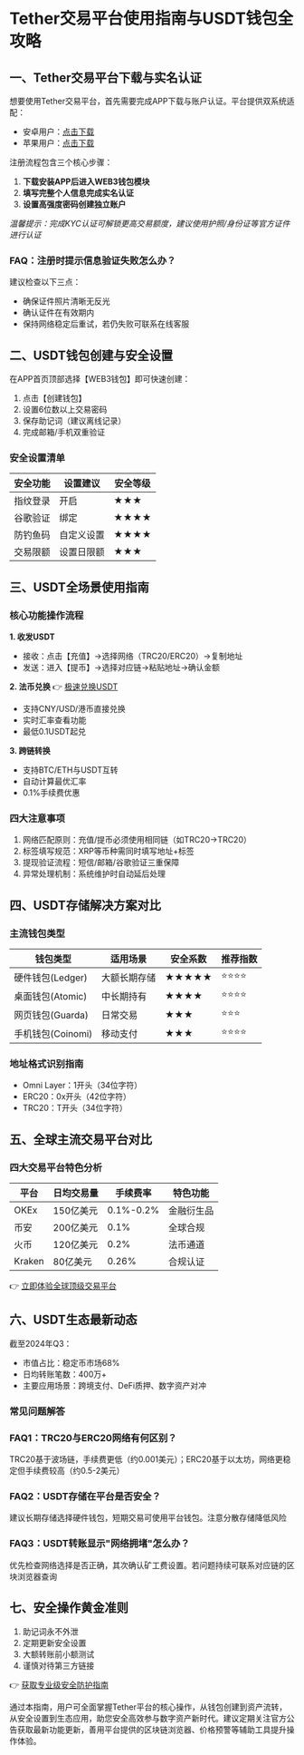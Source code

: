 # Tether交易平台使用指南与USDT钱包全攻略

## 一、Tether交易平台下载与实名认证

想要使用Tether交易平台，首先需要完成APP下载与账户认证。平台提供双系统适配：
- 安卓用户：[点击下载](https://bit.ly/okx_welcome)
- 苹果用户：[点击下载](https://bit.ly/okx_welcome)

注册流程包含三个核心步骤：
1. **下载安装APP后进入WEB3钱包模块**
2. **填写完整个人信息完成实名认证**
3. **设置高强度密码创建独立账户**

*温馨提示：完成KYC认证可解锁更高交易额度，建议使用护照/身份证等官方证件进行认证*

### FAQ：注册时提示信息验证失败怎么办？
建议检查以下三点：
- 确保证件照片清晰无反光
- 确认证件在有效期内
- 保持网络稳定后重试，若仍失败可联系在线客服

## 二、USDT钱包创建与安全设置

在APP首页顶部选择【WEB3钱包】即可快速创建：
1. 点击【创建钱包】
2. 设置6位数以上交易密码
3. 保存助记词（建议离线记录）
4. 完成邮箱/手机双重验证

### 安全设置清单
| 安全功能 | 设置建议 | 安全等级 |
|---------|----------|----------|
| 指纹登录 | 开启 | ★★★ |
| 谷歌验证 | 绑定 | ★★★★ |
| 防钓鱼码 | 自定义设置 | ★★★★ |
| 交易限额 | 设置日限额 | ★★★ |

## 三、USDT全场景使用指南

### 核心功能操作流程
**1. 收发USDT**
- 接收：点击【充值】→选择网络（TRC20/ERC20）→复制地址
- 发送：进入【提币】→选择对应链→粘贴地址→确认金额

**2. 法币兑换**
👉 [极速兑换USDT](https://bit.ly/okx_welcome)
- 支持CNY/USD/港币直接兑换
- 实时汇率查看功能
- 最低0.1USDT起兑

**3. 跨链转换**
- 支持BTC/ETH与USDT互转
- 自动计算最优汇率
- 0.1%手续费优惠

### 四大注意事项
1. 网络匹配原则：充值/提币必须使用相同链（如TRC20→TRC20）
2. 标签填写规范：XRP等币种需同时填写地址+标签
3. 提现验证流程：短信/邮箱/谷歌验证三重保障
4. 异常处理机制：系统维护时自动延后处理

## 四、USDT存储解决方案对比

### 主流钱包类型
| 钱包类型 | 适用场景 | 安全系数 | 推荐指数 |
|----------|----------|----------|----------|
| 硬件钱包(Ledger) | 大额长期存储 | ★★★★★ | ⭐⭐⭐⭐ |
| 桌面钱包(Atomic) | 中长期持有 | ★★★★ | ⭐⭐⭐⭐ |
| 网页钱包(Guarda) | 日常交易 | ★★★ | ⭐⭐⭐ |
| 手机钱包(Coinomi) | 移动支付 | ★★★ | ⭐⭐⭐⭐ |

### 地址格式识别指南
- Omni Layer：1开头（34位字符）
- ERC20：0x开头（42位字符）
- TRC20：T开头（34位字符）

## 五、全球主流交易平台对比

### 四大交易平台特色分析
| 平台 | 日均交易量 | 手续费率 | 特色功能 |
|------|------------|----------|----------|
| OKEx | 150亿美元 | 0.1%-0.2% | 金融衍生品 |
| 币安 | 200亿美元 | 0.1% | 全球合规 |
| 火币 | 120亿美元 | 0.2% | 法币通道 |
| Kraken | 80亿美元 | 0.26% | 合规认证 |

👉 [立即体验全球顶级交易平台](https://bit.ly/okx_welcome)

## 六、USDT生态最新动态
截至2024年Q3：
- 市值占比：稳定币市场68%
- 日均转账笔数：400万+
- 主要应用场景：跨境支付、DeFi质押、数字资产对冲

### 常见问题解答
### FAQ1：TRC20与ERC20网络有何区别？
TRC20基于波场链，手续费更低（约0.001美元）；ERC20基于以太坊，网络更稳定但手续费较高（约0.5-2美元）

### FAQ2：USDT存储在平台是否安全？
建议长期存储选择硬件钱包，短期交易可使用平台钱包。注意分散存储降低风险

### FAQ3：USDT转账显示"网络拥堵"怎么办？
优先检查网络选择是否正确，其次确认矿工费设置。若问题持续可联系对应链的区块浏览器查询

## 七、安全操作黄金准则
1. 助记词永不外泄
2. 定期更新安全设置
3. 大额转账前小额测试
4. 谨慎对待第三方链接

👉 [获取专业级安全防护指南](https://bit.ly/okx_welcome)

通过本指南，用户可全面掌握Tether平台的核心操作，从钱包创建到资产流转，从安全设置到生态应用，助您安全高效参与数字资产新时代。建议定期关注官方公告获取最新功能更新，善用平台提供的区块链浏览器、价格预警等辅助工具提升操作体验。